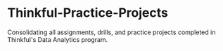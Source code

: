 # Thinkful-Practice-Projects
Consolidating all assignments, drills, and practice projects completed in Thinkful's Data Analytics program.
